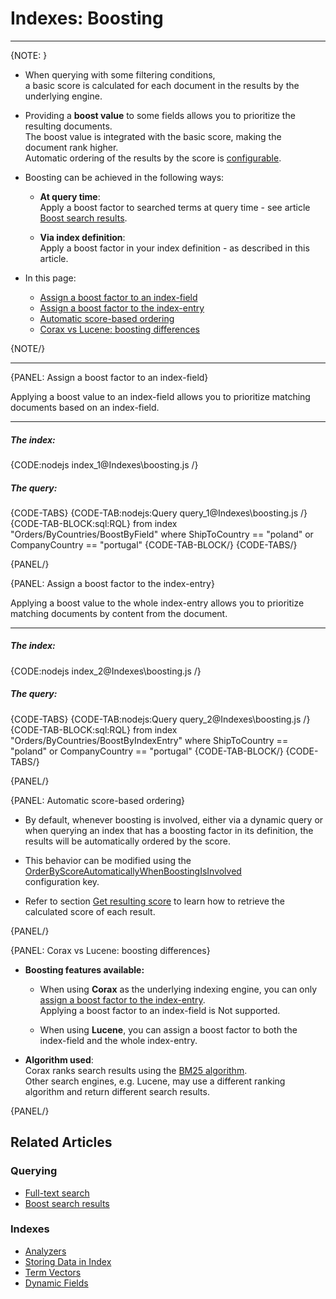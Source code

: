 # Indexes: Boosting
---

{NOTE: }

* When querying with some filtering conditions,  
  a basic score is calculated for each document in the results by the underlying engine.

* Providing a __boost value__ to some fields allows you to prioritize the resulting documents.  
  The boost value is integrated with the basic score, making the document rank higher.  
  Automatic ordering of the results by the score is [configurable](../indexes/boosting#automatic-score-based-ordering).

* Boosting can be achieved in the following ways:

    * __At query time__:  
      Apply a boost factor to searched terms at query time - see article [Boost search results](../client-api/session/querying/text-search/boost-search-results).

    * __Via index definition__:  
      Apply a boost factor in your index definition - as described in this article.

* In this page:
    * [Assign a boost factor to an index-field](../indexes/boosting#assign-a-boost-factor-to-an-index-field)
    * [Assign a boost factor to the index-entry](../indexes/boosting#assign-a-boost-factor-to-the-index-entry)
    * [Automatic score-based ordering](../indexes/boosting#automatic-score-based-ordering)
    * [Corax vs Lucene: boosting differences](../indexes/boosting#automatic-score-based-ordering)

{NOTE/}

---

{PANEL: Assign a boost factor to an index-field}

Applying a boost value to an index-field allows you to prioritize matching documents based on an index-field.

---


##### The index:

{CODE:nodejs index_1@Indexes\boosting.js /}

##### The query:

{CODE-TABS}
{CODE-TAB:nodejs:Query query_1@Indexes\boosting.js /}
{CODE-TAB-BLOCK:sql:RQL}
from index "Orders/ByCountries/BoostByField"
where ShipToCountry == "poland" or CompanyCountry == "portugal"
{CODE-TAB-BLOCK/}
{CODE-TABS/}

{PANEL/}

{PANEL: Assign a boost factor to the index-entry}

Applying a boost value to the whole index-entry allows you to prioritize matching documents by content from the document.

---

##### The index:

{CODE:nodejs index_2@Indexes\boosting.js /}

##### The query:

{CODE-TABS}
{CODE-TAB:nodejs:Query query_2@Indexes\boosting.js /}
{CODE-TAB-BLOCK:sql:RQL}
from index "Orders/ByCountries/BoostByIndexEntry"
where ShipToCountry == "poland" or CompanyCountry == "portugal"
{CODE-TAB-BLOCK/}
{CODE-TABS/}

{PANEL/}

{PANEL: Automatic score-based ordering}

* By default, whenever boosting is involved, either via a dynamic query or when querying an index that has a boosting factor in its definition,
  the results will be automatically ordered by the score.

* This behavior can be modified using the [OrderByScoreAutomaticallyWhenBoostingIsInvolved](../server/configuration/indexing-configuration#indexing.orderbyscoreautomaticallywhenboostingisinvolved)    
  configuration key.

* Refer to section [Get resulting score](../client-api/session/querying/sort-query-results#get-resulting-score) to learn how to retrieve the calculated score of each result.

{PANEL/}

{PANEL: Corax vs Lucene: boosting differences}

* __Boosting features available:__

    * When using __Corax__ as the underlying indexing engine, you can only [assign a boost factor to the index-entry](../indexes/boosting#assign-a-boost-factor-to-the-index-entry).  
      Applying a boost factor to an index-field is Not supported.

    * When using __Lucene__, you can assign a boost factor to both the index-field and the whole index-entry.

* __Algorithm used__:  
  Corax ranks search results using the [BM25 algorithm](https://en.wikipedia.org/wiki/Okapi_BM25).   
  Other search engines, e.g. Lucene, may use a different ranking algorithm and return different search results.

{PANEL/}

## Related Articles

### Querying

- [Full-text search](../client-api/session/querying/text-search/full-text-search)
- [Boost search results](../client-api/session/querying/text-search/boost-search-results)

### Indexes

- [Analyzers](../indexes/using-analyzers)
- [Storing Data in Index](../indexes/storing-data-in-index)
- [Term Vectors](../indexes/using-term-vectors)
- [Dynamic Fields](../indexes/using-dynamic-fields)
